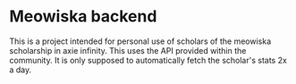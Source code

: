 # Meowiska backend

This is a project intended for personal use of scholars of the meowiska scholarship in axie infinity. 
This uses the API provided within the community. It is only supposed to automatically fetch the scholar's stats 2x a day.

